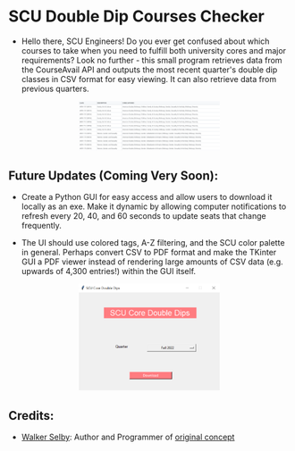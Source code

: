 # SCU Double Dip Courses Checker

- Hello there, SCU Engineers! Do you ever get confused about which courses to take when you need to fulfill both university cores and major requirements? Look no further - this small program retrieves data from the CourseAvail API and outputs the most recent quarter's double dip classes in CSV format for easy viewing. It can also retrieve data from previous quarters.

<p align="center">
    <img width="50%" src="./images/csv-example.png">
</p>

## Future Updates (Coming Very Soon): 

- Create a Python GUI for easy access and allow users to download it locally as an exe. Make it dynamic by allowing computer notifications to refresh every 20, 40, and 60 seconds to update seats that change frequently.

- The UI should use colored tags, A-Z filtering, and the SCU color palette in general. Perhaps convert CSV to PDF format and make the TKinter GUI a PDF viewer instead of rendering large amounts of CSV data (e.g. upwards of 4,300 entries!) within the GUI itself.

<p align="center">
    <img width="50%" src="./images/gui-example.png">
</p>

## Credits:

- [Walker Selby](https://github.com/walkerselby/): Author and Programmer of [original concept](https://github.com/walkerselby/SCU-Double-Dips)